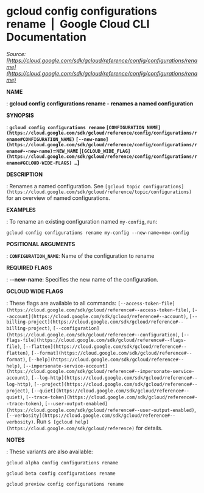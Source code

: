 # gcloud config configurations rename  |  Google Cloud CLI Documentation

*Source: [https://cloud.google.com/sdk/gcloud/reference/config/configurations/rename](https://cloud.google.com/sdk/gcloud/reference/config/configurations/rename)*

**NAME**

: **gcloud config configurations rename - renames a named configuration**

**SYNOPSIS**

: **`gcloud config configurations rename` `[CONFIGURATION_NAME](https://cloud.google.com/sdk/gcloud/reference/config/configurations/rename#CONFIGURATION_NAME)` `[--new-name](https://cloud.google.com/sdk/gcloud/reference/config/configurations/rename#--new-name)`=`NEW_NAME` [`[GCLOUD_WIDE_FLAG](https://cloud.google.com/sdk/gcloud/reference/config/configurations/rename#GCLOUD-WIDE-FLAGS) …`]**

**DESCRIPTION**

: Renames a named configuration.
See `[gcloud topic
configurations](https://cloud.google.com/sdk/gcloud/reference/topic/configurations)` for an overview of named configurations.

**EXAMPLES**

: To rename an existing configuration named `my-config`, run:

```
gcloud config configurations rename my-config --new-name=new-config
```

**POSITIONAL ARGUMENTS**

: **`CONFIGURATION_NAME`**:
Name of the configuration to rename

**REQUIRED FLAGS**

: **--new-name**:
Specifies the new name of the configuration.

**GCLOUD WIDE FLAGS**

: These flags are available to all commands: `[--access-token-file](https://cloud.google.com/sdk/gcloud/reference#--access-token-file)`,
`[--account](https://cloud.google.com/sdk/gcloud/reference#--account)`, `[--billing-project](https://cloud.google.com/sdk/gcloud/reference#--billing-project)`,
`[--configuration](https://cloud.google.com/sdk/gcloud/reference#--configuration)`,
`[--flags-file](https://cloud.google.com/sdk/gcloud/reference#--flags-file)`,
`[--flatten](https://cloud.google.com/sdk/gcloud/reference#--flatten)`, `[--format](https://cloud.google.com/sdk/gcloud/reference#--format)`, `[--help](https://cloud.google.com/sdk/gcloud/reference#--help)`, `[--impersonate-service-account](https://cloud.google.com/sdk/gcloud/reference#--impersonate-service-account)`,
`[--log-http](https://cloud.google.com/sdk/gcloud/reference#--log-http)`,
`[--project](https://cloud.google.com/sdk/gcloud/reference#--project)`, `[--quiet](https://cloud.google.com/sdk/gcloud/reference#--quiet)`, `[--trace-token](https://cloud.google.com/sdk/gcloud/reference#--trace-token)`, `[--user-output-enabled](https://cloud.google.com/sdk/gcloud/reference#--user-output-enabled)`,
`[--verbosity](https://cloud.google.com/sdk/gcloud/reference#--verbosity)`.
Run `$ [gcloud help](https://cloud.google.com/sdk/gcloud/reference)` for details.

**NOTES**

: These variants are also available:

```
gcloud alpha config configurations rename
```

```
gcloud beta config configurations rename
```

```
gcloud preview config configurations rename
```